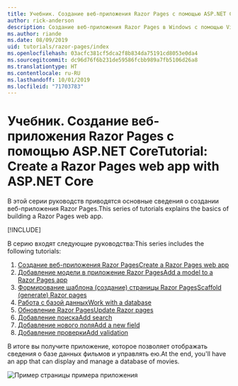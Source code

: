 ```yaml
---
title: Учебник. Создание веб-приложения Razor Pages с помощью ASP.NET Core
author: rick-anderson
description: Создание веб-приложения Razor Pages в Windows с помощью Visual Studio, ASP.NET Core и EF Core.
ms.author: riande
ms.date: 08/09/2019
uid: tutorials/razor-pages/index
ms.openlocfilehash: 03acfc381cf5dca2f8b834da75191cd8053e0da4
ms.sourcegitcommit: dc96d76f6b231de59586fcbb989a7fb5106d26a8
ms.translationtype: HT
ms.contentlocale: ru-RU
ms.lasthandoff: 10/01/2019
ms.locfileid: "71703783"
---
```

# <a name="tutorial-create-a-razor-pages-web-app-with-aspnet-core"></a><span data-ttu-id="19e4b-103">Учебник. Создание веб-приложения Razor Pages с помощью ASP.NET Core</span><span class="sxs-lookup"><span data-stu-id="19e4b-103">Tutorial: Create a Razor Pages web app with ASP.NET Core</span></span>

<span data-ttu-id="19e4b-104">В этой серии руководств приводятся основные сведения о создании веб-приложения Razor Pages.</span><span class="sxs-lookup"><span data-stu-id="19e4b-104">This series of tutorials explains the basics of building a Razor Pages web app.</span></span> 

[!INCLUDE[](~/includes/advancedRP.md)]

<span data-ttu-id="19e4b-105">В серию входят следующие руководства:</span><span class="sxs-lookup"><span data-stu-id="19e4b-105">This series includes the following tutorials:</span></span>

1. [<span data-ttu-id="19e4b-106">Создание веб-приложения Razor Pages</span><span class="sxs-lookup"><span data-stu-id="19e4b-106">Create a Razor Pages web app</span></span>](xref:tutorials/razor-pages/razor-pages-start)
1. [<span data-ttu-id="19e4b-107">Добавление модели в приложение Razor Pages</span><span class="sxs-lookup"><span data-stu-id="19e4b-107">Add a model to a Razor Pages app</span></span>](xref:tutorials/razor-pages/model)
1. [<span data-ttu-id="19e4b-108">Формирование шаблона (создание) страницы Razor Pages</span><span class="sxs-lookup"><span data-stu-id="19e4b-108">Scaffold (generate) Razor pages</span></span>](xref:tutorials/razor-pages/page)
1. [<span data-ttu-id="19e4b-109">Работа с базой данных</span><span class="sxs-lookup"><span data-stu-id="19e4b-109">Work with a database</span></span>](xref:tutorials/razor-pages/sql)
1. [<span data-ttu-id="19e4b-110">Обновление Razor Pages</span><span class="sxs-lookup"><span data-stu-id="19e4b-110">Update Razor pages</span></span>](xref:tutorials/razor-pages/da1)
1. [<span data-ttu-id="19e4b-111">Добавление поиска</span><span class="sxs-lookup"><span data-stu-id="19e4b-111">Add search</span></span>](xref:tutorials/razor-pages/search)
1. [<span data-ttu-id="19e4b-112">Добавление нового поля</span><span class="sxs-lookup"><span data-stu-id="19e4b-112">Add a new field</span></span>](xref:tutorials/razor-pages/new-field)
1. [<span data-ttu-id="19e4b-113">Добавление проверки</span><span class="sxs-lookup"><span data-stu-id="19e4b-113">Add validation</span></span>](xref:tutorials/razor-pages/validation)

<span data-ttu-id="19e4b-114">В итоге вы получите приложение, которое позволяет отображать сведения о базе данных фильмов и управлять ею.</span><span class="sxs-lookup"><span data-stu-id="19e4b-114">At the end, you'll have an app that can display and manage a database of movies.</span></span>

![Пример страницы примера приложения](index/_static/sample-page.png)

